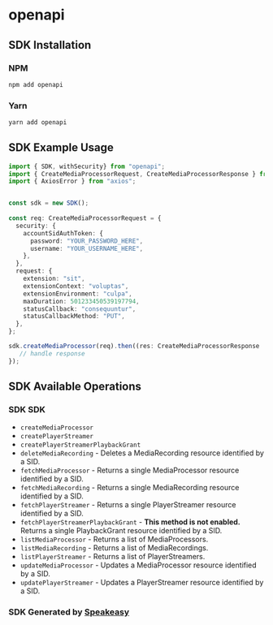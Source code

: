 # openapi

<!-- Start SDK Installation -->
## SDK Installation

### NPM

```bash
npm add openapi
```

### Yarn

```bash
yarn add openapi
```
<!-- End SDK Installation -->

## SDK Example Usage
<!-- Start SDK Example Usage -->
```typescript
import { SDK, withSecurity} from "openapi";
import { CreateMediaProcessorRequest, CreateMediaProcessorResponse } from "openapi/src/sdk/models/operations";
import { AxiosError } from "axios";


const sdk = new SDK();
    
const req: CreateMediaProcessorRequest = {
  security: {
    accountSidAuthToken: {
      password: "YOUR_PASSWORD_HERE",
      username: "YOUR_USERNAME_HERE",
    },
  },
  request: {
    extension: "sit",
    extensionContext: "voluptas",
    extensionEnvironment: "culpa",
    maxDuration: 501233450539197794,
    statusCallback: "consequuntur",
    statusCallbackMethod: "PUT",
  },
};

sdk.createMediaProcessor(req).then((res: CreateMediaProcessorResponse | AxiosError) => {
   // handle response
});
```
<!-- End SDK Example Usage -->

<!-- Start SDK Available Operations -->
## SDK Available Operations

### SDK SDK

* `createMediaProcessor`
* `createPlayerStreamer`
* `createPlayerStreamerPlaybackGrant`
* `deleteMediaRecording` - Deletes a MediaRecording resource identified by a SID.
* `fetchMediaProcessor` - Returns a single MediaProcessor resource identified by a SID.
* `fetchMediaRecording` - Returns a single MediaRecording resource identified by a SID.
* `fetchPlayerStreamer` - Returns a single PlayerStreamer resource identified by a SID.
* `fetchPlayerStreamerPlaybackGrant` - **This method is not enabled.** Returns a single PlaybackGrant resource identified by a SID.
* `listMediaProcessor` - Returns a list of MediaProcessors.
* `listMediaRecording` - Returns a list of MediaRecordings.
* `listPlayerStreamer` - Returns a list of PlayerStreamers.
* `updateMediaProcessor` - Updates a MediaProcessor resource identified by a SID.
* `updatePlayerStreamer` - Updates a PlayerStreamer resource identified by a SID.

<!-- End SDK Available Operations -->

### SDK Generated by [Speakeasy](https://docs.speakeasyapi.dev/docs/using-speakeasy/client-sdks)
